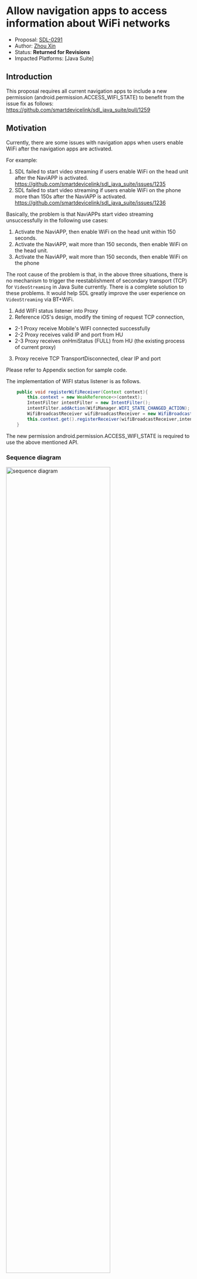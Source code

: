 # Allow navigation apps to access information about WiFi networks


* Proposal: [SDL-0291](0291-allows-navigation-apps-to-access-information-about-Wi-Fi-networks.md)
* Author: [Zhou Xin](https://github.com/zhouxin627)
* Status: **Returned for Revisions**
* Impacted Platforms: [Java Suite]

## Introduction
This proposal requires all current navigation apps to include a new permission (android.permission.ACCESS_WIFI_STATE) to benefit from the issue fix as follows:
https://github.com/smartdevicelink/sdl_java_suite/pull/1259


## Motivation
Currently, there are some issues with navigation apps when users enable WiFi after the navigation apps are activated.

For example:
1. SDL failed to start video streaming if users enable WiFi on the head unit after the NaviAPP is activated.
https://github.com/smartdevicelink/sdl_java_suite/issues/1235
2. SDL failed to start video streaming if users enable WiFi on the phone more than 150s after the NaviAPP is activated.
https://github.com/smartdevicelink/sdl_java_suite/issues/1236

Basically, the problem is that NaviAPPs start video streaming unsuccessfully in the following use cases:

1. Activate the NaviAPP, then enable WiFi on the head unit within 150 seconds.
2. Activate the NaviAPP, wait more than 150 seconds, then enable WiFi on the head unit.
3. Activate the NaviAPP, wait more than 150 seconds, then enable WiFi on the phone

The root cause of the problem is that, in the above three situations, there is no mechanism to trigger the reestablishment of secondary transport (TCP) for `VideoStreaming` in Java Suite currently.
There is a complete solution to these problems.
It would help SDL greatly improve the user experience on `VideoStreaming` via BT+WiFi.

1. Add WIFI status listener into Proxy
2. Reference iOS's design, modify the timing of request TCP connection,
  +  2-1 Proxy receive Mobile's WIFI connected successfully
  +  2-2 Proxy receives valid IP and port from HU
  +  2-3 Proxy receives onHmiStatus (FULL) from HU (the existing process of current proxy)

3. Proxy receive TCP TransportDisconnected, clear IP and port

Please refer to Appendix section for sample code.

The implementation of WIFI status listener is as follows.
```Java
    public void registerWifiReceiver(Context context){
        this.context = new WeakReference<>(context);
        IntentFilter intentFilter = new IntentFilter();
        intentFilter.addAction(WifiManager.WIFI_STATE_CHANGED_ACTION);
        WifiBroadcastReceiver wifiBroadcastReceiver = new WifiBroadcastReceiver();
        this.context.get().registerReceiver(wifiBroadcastReceiver,intentFilter);
    }
```
The new permission android.permission.ACCESS_WIFI_STATE is required to use the above mentioned API.

### Sequence diagram
<img src="../assets/proposals/0291-allows-navigation-apps-to-access-information-about-Wi-Fi-networks/sequence_diagram.png" alt="sequence diagram" class="inline" height= "75%" width= "75%" /> 

## Proposed solution
Add manifest permission to navigation apps that allows them to access information about WiFi networks.

```xml
    <!-- Required to check if WiFi is enabled -->
    <uses-permission android:name="android.permission.ACCESS_NETWORK_STATE" />
    <uses-permission android:name="android.permission.FOREGROUND_SERVICE" />
+   <uses-permission android:name="android.permission.ACCESS_WIFI_STATE" />
```

## Potential downsides
No downsides were identified.

## Impact on existing code
This will be a minor version change to the Java Suite Library.

## Alternatives considered
No alternatives were identified.

## Appendix
### Sample Code
#### VideoStreamManager.java
```java
    @Override
    public void start(CompletionListener listener) {
+       this.listener = listener;
        isTransportAvailable = internalInterface.isTransportForServiceAvailable(SessionType.NAV);
        getVideoStreamingParams();
        checkState();
        super.start(listener);
    }

+   public void start(CompletionListener listener, Context context){
+       registerWifiReceiver(context);
+       start(listener);
+   }
+
+   public void registerWifiReceiver(Context context){
+       this.context = new WeakReference<>(context);
+       IntentFilter intentFilter = new IntentFilter();
+       intentFilter.addAction(WifiManager.WIFI_STATE_CHANGED_ACTION);
+       WifiBroadcastReceiver wifiBroadcastReceiver = new WifiBroadcastReceiver();
+       this.context.get().registerReceiver(wifiBroadcastReceiver,intentFilter);
+   }

    @Override
    protected void onTransportUpdate(List<TransportRecord> connectedTransports, boolean audioStreamTransportAvail, boolean videoStreamTransportAvail){
        isTransportAvailable = videoStreamTransportAvail;
        if(internalInterface.getProtocolVersion().isNewerThan(new Version(5,1,0)) >= 0){
            if(videoStreamTransportAvail){
                checkState();
+               if ((!hasStarted && listener != null && this.getState() == SETTING_UP)) {
+                   // Since istransportavailable is false on the first start, try to restart when receiving status updates
+                   start(listener);
+               }
+               else if (hasStarted && listener != null && getState() == READY && stateMachine.getState() == StreamingStateMachine.STOPPED) {
+                   // When the TCP connection is disconnected, the stateMachine will be set to STOPPED.
+                   // When the WiFi is reconnected at the vehicle side, the status will be updated.
+                   // Here, it should be reset to the stateMachine status and restart
+                   transitionToState(SETTING_UP);
+                   stateMachine.transitionToState(StreamingStateMachine.NONE);
+                   hasStarted = false;
+                   start(listener);
+               }
            }
        }else{
            //The protocol version doesn't support simultaneous transports.
            if(!videoStreamTransportAvail){
                //If video streaming isn't available on primary transport then it is not possible to
                //use the video streaming manager until a complete register on a transport that
                //supports video
                transitionToState(ERROR);
            }
        }
    }
    
+   public class WifiBroadcastReceiver extends BroadcastReceiver {
+       @Override
+       public void onReceive(Context context, Intent intent) {
+           if (WifiManager.WIFI_STATE_CHANGED_ACTION.equals(intent.getAction())) {
+               int wifiState = intent.getIntExtra(WifiManager.EXTRA_WIFI_STATE, -1);
+               if (wifiState == WifiManager.WIFI_STATE_ENABLED){
+                   Log.i(TAG,"WifiBroadcastReceiver has receiver state = " + getState() + " machine state = " + currentVideoStreamState() + " hasStarted = " + hasStarted);
+                   if (listener != null) {
+                       if (getState() == READY && currentVideoStreamState() == StreamingStateMachine.READY && hasStarted == false) {
+                           // If you cannot establish a TCP connection with the vehicle because the WiFi on the mobile side is not turned on,
+                           // you should try to restart when the WiFi on the mobile side is turned on.
+                           start(listener);
+                       }
+                   }
+               }
+           }
+       }
+   }
```
#### SdlProtocolBase.java
```java
...
                //If the secondary transport isn't connected yet that will have to be performed first
                List<ISecondaryTransportListener> listenerList = secondaryTransportListeners.get(secondaryTransportType);
                if(listenerList == null){
                    listenerList = new ArrayList<>();
                    secondaryTransportListeners.put(secondaryTransportType, listenerList);
                }
+               else {
+                   listenerList.clear();
+               }

                //Check to see if the primary transport can also be used as a backup
                final boolean primaryTransportBackup = transportPriorityForServiceMap.get(serviceType).contains(PRIMARY_TRANSPORT_ID);
...

        @Override
        public void onTransportDisconnected(String info, TransportRecord disconnectedTransport, List<TransportRecord> connectedTransports) {
            if (disconnectedTransport == null) {
                Log.d(TAG, "onTransportDisconnected");
                if (transportManager != null) {
                    transportManager.close(iSdlProtocol.getSessionId());
                }
                iSdlProtocol.shutdown("No transports left connected");
                return;
            } else {
                Log.d(TAG, "onTransportDisconnected - " + disconnectedTransport.getType().name());
+               if (disconnectedTransport.getType() == TransportType.TCP && secondaryTransportParams != null){
+                   if (activeTransports.containsValue(disconnectedTransport)) {
+                       //If the established TCP connection is disconnected, the corresponding IP and port are invalid and should be removed from the list.
+                       // Otherwise, istransportforserviceavailable is always true after disconnection
+                       secondaryTransportParams.remove(TransportType.TCP);
+                   }
+               }
            }
```
